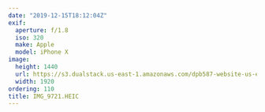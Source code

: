 ```yaml
---
date: "2019-12-15T18:12:04Z"
exif:
  aperture: f/1.8
  iso: 320
  make: Apple
  model: iPhone X
image:
  height: 1440
  url: https://s3.dualstack.us-east-1.amazonaws.com/dpb587-website-us-east-1/asset/gallery/2019-south-america/ea14f288-c56a-01db-d459-703c2a4fc7a1~1920.jpg
  width: 1920
ordering: 110
title: IMG_9721.HEIC
---
```

